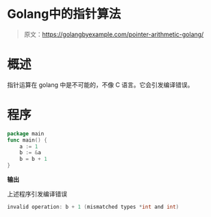 # Golang中的指针算法

> 原文：<https://golangbyexample.com/pointer-arithmetic-golang/>

# **概述**

指针运算在 golang 中是不可能的，不像 C 语言。它会引发编译错误。

# **程序**

```go
package main
func main() {
    a := 1
    b := &a
    b = b + 1
}
```

**输出**

上述程序引发编译错误

```go
invalid operation: b + 1 (mismatched types *int and int)
```